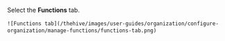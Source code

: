 Select the **Functions** tab.

    ![Functions tab](/thehive/images/user-guides/organization/configure-organization/manage-functions/functions-tab.png)